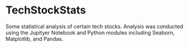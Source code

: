 # TechStockStats
Some statistical analysis of certain tech stocks.
Analysis was conducted using the Jupityer Notebook and Python modules including Seaborn, Matplotlib, and Pandas. 
